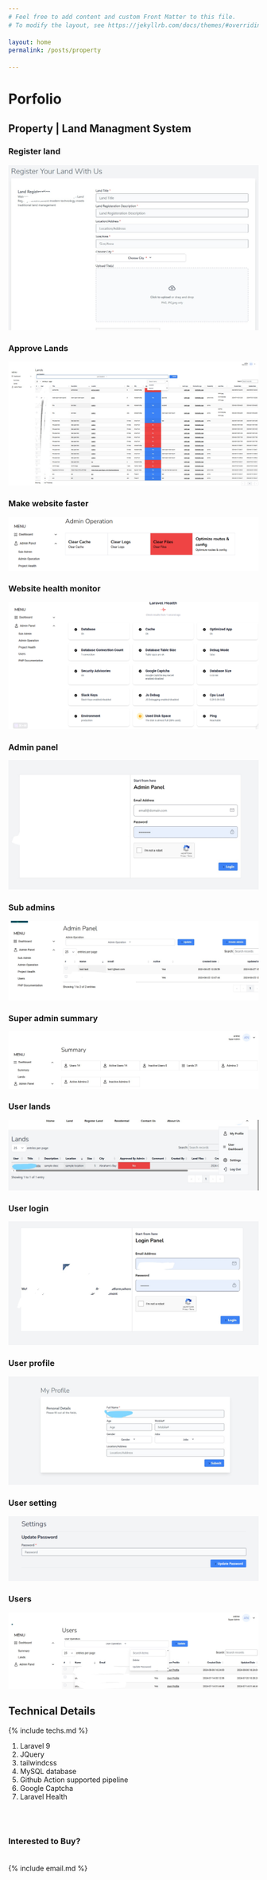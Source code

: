 ```yaml
---
# Feel free to add content and custom Front Matter to this file.
# To modify the layout, see https://jekyllrb.com/docs/themes/#overriding-theme-defaults

layout: home
permalink: /posts/property

---
```



# Porfolio
## Property | Land Managment System

### Register land
![approve lands](/assets/imgs/harbour/register%20land.jpg)

### Approve Lands
![approve lands](/assets/imgs/harbour/lands%20approve.jpg)

### Make website faster
![approve lands](/assets/imgs/harbour/make%20website%20splendid.png)

### Website health monitor
![approve lands](/assets/imgs/harbour/project%20health%20monitoring.png)

### Admin panel
![Admin Panel lands](/assets/imgs/harbour/seperate_admin_panel.jpg)

### Sub admins
![approve lands](/assets/imgs/harbour/sub%20admins.jpg)

### Super admin summary
![approve lands](/assets/imgs/harbour/summary.jpg)

### User lands
![approve lands](/assets/imgs/harbour/user%20lands.jpg)

### User login
![approve lands](/assets/imgs/harbour/user%20login.jpg)

### User profile
![approve lands](/assets/imgs/harbour/user%20profile.jpg)

### User setting
![approve lands](/assets/imgs/harbour/user%20settings.png)

### Users
![approve lands](/assets/imgs/harbour/users.jpg)


## Technical Details

{% include techs.md %}

1. Laravel 9
2. JQuery
3. tailwindcss
4. MySQL database
5. Github Action supported pipeline
6. Google Captcha
7. Laravel Health
<!----------------------------------------------------------------------------->
<br/><br/>
### Interested to Buy? <br/><br/>
{% include email.md %}
